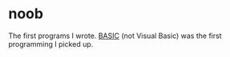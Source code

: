 # noob
The first programs I wrote. [BASIC](https://en.wikipedia.org/wiki/BASIC
) (not Visual Basic) was the first programming I picked up.